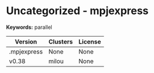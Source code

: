 # Uncategorized - mpjexpress



**Keywords:** parallel



| Version | Clusters | License |
| ------- | -------- | ------- |
| .mpjexpress | None | None |
| v0.38 | milou | None |
